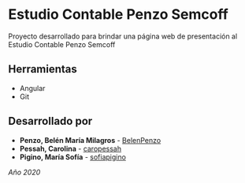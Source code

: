 # Estudio Contable Penzo Semcoff

Proyecto desarrollado para brindar una página web de presentación al Estudio Contable Penzo Semcoff  

## Herramientas  

* Angular
* Git

## Desarrollado por

* **Penzo, Belén María Milagros** - [BelenPenzo](https://github.com/BelenPenzo)
* **Pessah, Carolina** - [caropessah](https://github.com/caropessah)
* **Pigino, María Sofía** - [sofiapigino](https://github.com/sofiapigino)

_Año 2020_
